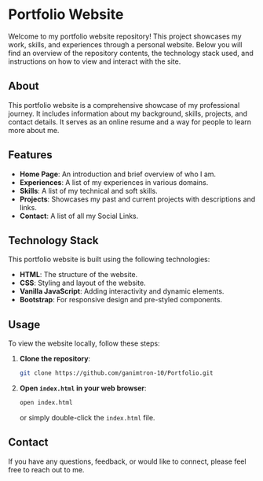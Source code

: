 # Portfolio Website

Welcome to my portfolio website repository! This project showcases my work, skills, and experiences through a personal website. Below you will find an overview of the repository contents, the technology stack used, and instructions on how to view and interact with the site.

## About

This portfolio website is a comprehensive showcase of my professional journey. It includes information about my background, skills, projects, and contact details. It serves as an online resume and a way for people to learn more about me.

## Features

- **Home Page**: An introduction and brief overview of who I am.
- **Experiences**: A list of my experiences in various domains.
- **Skills**: A list of my technical and soft skills.
- **Projects**: Showcases my past and current projects with descriptions and links.
- **Contact**: A list of all my Social Links.

## Technology Stack

This portfolio website is built using the following technologies:

- **HTML**: The structure of the website.
- **CSS**: Styling and layout of the website.
- **Vanilla JavaScript**: Adding interactivity and dynamic elements.
- **Bootstrap**: For responsive design and pre-styled components.

## Usage

To view the website locally, follow these steps:

1. **Clone the repository**:
   ```bash
   git clone https://github.com/ganimtron-10/Portfolio.git
   ```
2. **Open `index.html` in your web browser**:
   ```bash
   open index.html
   ```
   or simply double-click the `index.html` file.

## Contact

If you have any questions, feedback, or would like to connect, please feel free to reach out to me.

